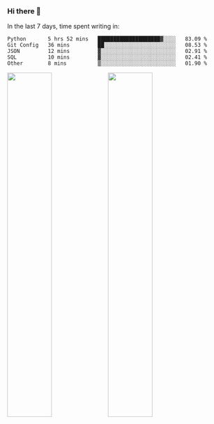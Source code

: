 ### Hi there 👋

In the last 7 days, time spent writing in:

<!--START_SECTION:waka-->
```text
Python       5 hrs 52 mins   ████████████████████▓░░░░   83.09 % 
Git Config   36 mins         ██░░░░░░░░░░░░░░░░░░░░░░░   08.53 % 
JSON         12 mins         ▓░░░░░░░░░░░░░░░░░░░░░░░░   02.91 % 
SQL          10 mins         ▓░░░░░░░░░░░░░░░░░░░░░░░░   02.41 % 
Other        8 mins          ▒░░░░░░░░░░░░░░░░░░░░░░░░   01.90 % 
```
<!--END_SECTION:waka-->

<img src="https://wakatime.com/share/@jimtje/5d0c92de-08f8-4a72-8f2f-6a9693d1e318.svg" width=45% height=45%> <img src="https://wakatime.com/share/@jimtje/501498ae-bda5-4da7-a89d-b40bcdd5556d.svg" width=45% height=45%>
